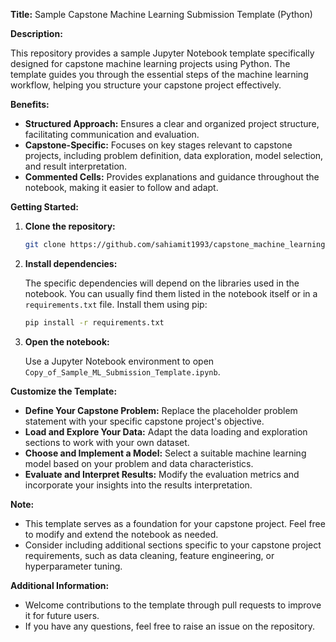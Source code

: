 **Title:** Sample Capstone Machine Learning Submission Template (Python)

**Description:**

This repository provides a sample Jupyter Notebook template specifically designed for capstone machine learning projects using Python.  The template guides you through the essential steps of the machine learning workflow, helping you structure your capstone project effectively.

**Benefits:**

* **Structured Approach:** Ensures a clear and organized project structure, facilitating communication and evaluation.
* **Capstone-Specific:** Focuses on key stages relevant to capstone projects, including problem definition, data exploration, model selection, and result interpretation.
* **Commented Cells:** Provides explanations and guidance throughout the notebook, making it easier to follow and adapt.

**Getting Started:**

1. **Clone the repository:**

   ```bash
   git clone https://github.com/sahiamit1993/capstone_machine_learning.git
   ```

2. **Install dependencies:**

   The specific dependencies will depend on the libraries used in the notebook. You can usually find them listed in the notebook itself or in a `requirements.txt` file. Install them using pip:

   ```bash
   pip install -r requirements.txt
   ```

3. **Open the notebook:**

   Use a Jupyter Notebook environment to open `Copy_of_Sample_ML_Submission_Template.ipynb`.

**Customize the Template:**

* **Define Your Capstone Problem:** Replace the placeholder problem statement with your specific capstone project's objective.
* **Load and Explore Your Data:** Adapt the data loading and exploration sections to work with your own dataset.
* **Choose and Implement a Model:** Select a suitable machine learning model based on your problem and data characteristics. 
* **Evaluate and Interpret Results:** Modify the evaluation metrics and incorporate your insights into the results interpretation.

**Note:**

* This template serves as a foundation for your capstone project. Feel free to modify and extend the notebook as needed.
* Consider including additional sections specific to your capstone project requirements, such as data cleaning, feature engineering, or hyperparameter tuning.

**Additional Information:**

* Welcome contributions to the template through pull requests to improve it for future users.
* If you have any questions, feel free to raise an issue on the repository.
